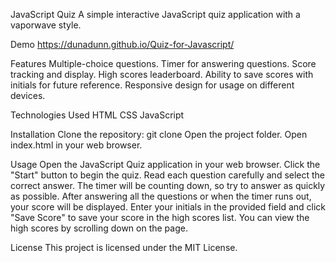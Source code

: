 JavaScript Quiz
A simple interactive JavaScript quiz application with a vaporwave style.

Demo
https://dunadunn.github.io/Quiz-for-Javascript/

Features
Multiple-choice questions.
Timer for answering questions.
Score tracking and display.
High scores leaderboard.
Ability to save scores with initials for future reference.
Responsive design for usage on different devices.

Technologies Used
HTML
CSS
JavaScript

Installation
Clone the repository: git clone
Open the project folder.
Open index.html in your web browser.

Usage
Open the JavaScript Quiz application in your web browser.
Click the "Start" button to begin the quiz.
Read each question carefully and select the correct answer.
The timer will be counting down, so try to answer as quickly as possible.
After answering all the questions or when the timer runs out, your score will be displayed.
Enter your initials in the provided field and click "Save Score" to save your score in the high scores list.
You can view the high scores by scrolling down on the page.

License
This project is licensed under the MIT License.